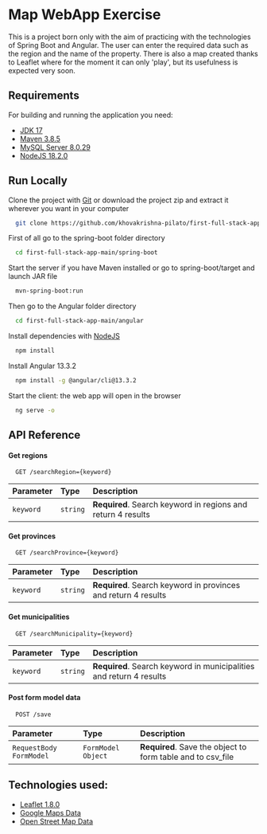 # Map WebApp Exercise

This is a project born only with the aim of practicing with the technologies of Spring Boot and Angular.
The user can enter the required data such as the region and the name of the property. There is also a map created thanks to Leaflet where for the moment it can only 'play', but its usefulness is expected very soon.
 
## Requirements

For building and running the application you need:

- [JDK 17](https://www.oracle.com/java/technologies/downloads/#java17)
- [Maven 3.8.5](https://maven.apache.org/download.cgi)
- [MySQL Server 8.0.29](https://dev.mysql.com/downloads/mysql/)
- [NodeJS 18.2.0](https://nodejs.org/en/)

## Run Locally

Clone the project with [Git](https://git-scm.com/downloads) or download the project zip and extract it wherever you want in your computer

```bash
  git clone https://github.com/khovakrishna-pilato/first-full-stack-app.git
```

First of all go to the spring-boot folder directory 

```bash
  cd first-full-stack-app-main/spring-boot
```

Start the server if you have Maven installed or go to spring-boot/target and launch JAR file

```bash
  mvn-spring-boot:run
```

Then go to the Angular folder directory 

```bash
  cd first-full-stack-app-main/angular
```

Install dependencies with [NodeJS](https://nodejs.org/en/)

```bash
  npm install
```

Install Angular 13.3.2

```bash
  npm install -g @angular/cli@13.3.2
```

Start the client: the web app will open in the browser 

```bash
  ng serve -o
```

## API Reference

#### Get regions

```http
  GET /searchRegion={keyword}
```

| Parameter | Type     | Description                |
| :-------- | :------- | :------------------------- |
| `keyword` | `string` | **Required**. Search keyword in regions and return 4 results |

#### Get provinces

```http
  GET /searchProvince={keyword}
```

| Parameter | Type     | Description                       |
| :-------- | :------- | :-------------------------------- |
| `keyword`      | `string` | **Required**. Search keyword in provinces and return 4 results |

#### Get municipalities

```http
  GET /searchMunicipality={keyword}
```

| Parameter | Type     | Description                       |
| :-------- | :------- | :-------------------------------- |
| `keyword`      | `string` | **Required**. Search keyword in municipalities and return 4 results |

#### Post form model data

```http
  POST /save
```

| Parameter | Type     | Description                       |
| :-------- | :------- | :-------------------------------- |
| `RequestBody FormModel`      | `FormModel Object` | **Required**. Save the object to form table and to csv_file |

## Technologies used:

- [Leaflet 1.8.0](https://leafletjs.com)
- [Google Maps Data](https://developers.google.com/maps)
- [Open Street Map Data](https://www.openstreetmap.org/#map=8/45.905/8.990)

